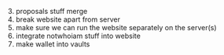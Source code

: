 3. proposals stuff merge
4. break website apart from server
5. make sure we can run the website separately on the server(s)
6. integrate notwhoiam stuff into website
7. make wallet into vaults
